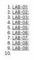 1. [LAB-01:](https://github.com/karthikeyan0741/AI-ML-2024-BATCH-1/blob/main/AIML%20assignment%201.ipynb)
2. [LAB-02:](https://github.com/karthikeyan0741/AI-ML-2024-BATCH-1/blob/main/AIML_assignment_2.ipynb)
3. [LAB-03:](https://github.com/karthikeyan0741/AI-ML-2024-BATCH-1/blob/main/LAB_3_AIML.ipynb)
4. [LAB-04:](https://github.com/karthikeyan0741/AI-ML-2024-BATCH-1/blob/main/Aiml_A04.ipynb)
5. [LAB-05:](https://github.com/karthikeyan0741/AI-ML-2024-BATCH-1/blob/main/Aiml_lab_05.ipynb)
6. [LAB-06:](https://github.com/karthikeyan0741/AI-ML-2024-BATCH-1/blob/main/AIML_lab06.ipynb)
7. [LAB-07:]()
8. [LAB-08:]()
9. [LAB-09:]()
10.
